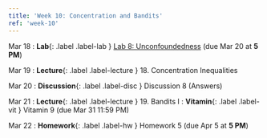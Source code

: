 ```yaml
---
title: 'Week 10: Concentration and Bandits'
ref: 'week-10'
---
```


Mar 18
: **Lab**{: .label .label-lab } [Lab 8: Unconfoundedness](https://datahub.berkeley.edu/hub/user-redirect/git-pull?repo=https%3A%2F%2Fgithub.com%2Fds-102%2Fsp24-materials&urlpath=tree%2Fsp24-materials%2Flab%2Flab08%2Flab08.ipynb&branch=main) (due Mar 20 at **5 PM**)

Mar 19
: **Lecture**{: .label .label-lecture } 18. Concentration Inequalities

Mar 20
: **Discussion**{: .label .label-disc } Discussion 8 (Answers)

Mar 21
: **Lecture**{: .label .label-lecture } 19. Bandits I
: **Vitamin**{: .label .label-vit } Vitamin 9 (due Mar 31 11:59 PM)

Mar 22
: **Homework**{: .label .label-hw } Homework 5 (due Apr 5 at **5 PM**)
